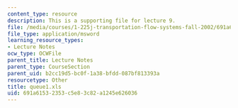 ```yaml
---
content_type: resource
description: This is a supporting file for lecture 9.
file: /media/courses/1-225j-transportation-flow-systems-fall-2002/691a61532353c5e83c82a1245e626036_queue1.xls
file_type: application/msword
learning_resource_types:
- Lecture Notes
ocw_type: OCWFile
parent_title: Lecture Notes
parent_type: CourseSection
parent_uid: b2cc19d5-bc0f-1a38-bfdd-087bf813393a
resourcetype: Other
title: queue1.xls
uid: 691a6153-2353-c5e8-3c82-a1245e626036
---
```

